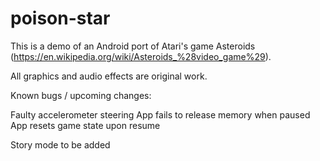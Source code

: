 # poison-star

This is a demo of an Android port of Atari's game
Asteroids (https://en.wikipedia.org/wiki/Asteroids_%28video_game%29).

All graphics and audio effects are original work.


Known bugs / upcoming changes:

Faulty accelerometer steering
App fails to release memory when paused
App resets game state upon resume

Story mode to be added
